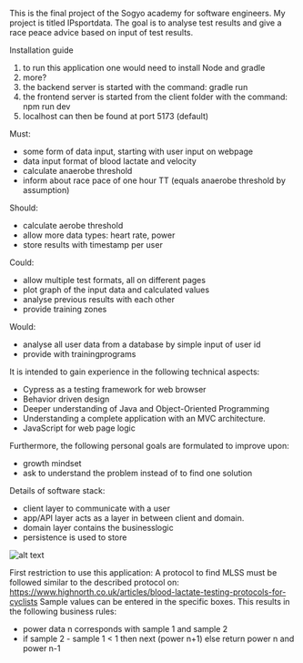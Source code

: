 This is the final project of the Sogyo academy for software engineers.
My project is titled IPsportdata. The goal is to analyse test results and give a race peace advice based on input of test results.

Installation guide
1. to run this application one would need to install Node and gradle
2. more?
3. the backend server is started with the command: gradle run
4. the frontend server is started from the client folder with the command: npm run dev
5. localhost can then be found at port 5173 (default)



Must:
* some form of data input, starting with user input on webpage
* data input format of blood lactate and velocity
* calculate anaerobe threshold
* inform about race pace of one hour TT (equals anaerobe threshold by assumption)


Should:
* calculate aerobe threshold
* allow more data types: heart rate, power
* store results with timestamp per user


Could:
* allow multiple test formats, all on different pages
* plot graph of the input data and calculated values
* analyse previous results with each other
* provide training zones



Would:
* analyse all user data from a database by simple input of user id
* provide with trainingprograms


It is intended to gain experience in the following technical aspects:
* Cypress as a testing framework for web browser
* Behavior driven design
* Deeper understanding of Java and Object-Oriented Programming
* Understanding a complete application with an MVC architecture.
* JavaScript for web page logic




Furthermore, the following personal goals are formulated to improve upon:
* growth mindset
* ask to understand the problem instead of to find one solution



Details of software stack:
* client layer to communicate with a user
* app/API layer acts as a layer in between client and domain.
* domain layer contains the businesslogic
* persistence is used to store

![alt text](architectureDraw.svg "architecture")


First restriction to use this application:
A protocol to find MLSS must be followed similar to the described protocol on: https://www.highnorth.co.uk/articles/blood-lactate-testing-protocols-for-cyclists
Sample values can be entered in the specific boxes.
This results in the following business rules:
* power data n corresponds with sample 1 and sample 2
* if sample 2 - sample 1 < 1 then next (power n+1) else return power n and power n-1